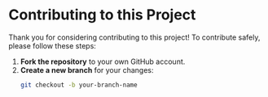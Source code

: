 # Contributing to this Project

Thank you for considering contributing to this project! To contribute safely, please follow these steps:

1. **Fork the repository** to your own GitHub account.
2. **Create a new branch** for your changes:
   ```bash
   git checkout -b your-branch-name
